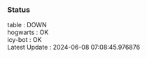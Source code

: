 ### Status


table : DOWN  
hogwarts : OK  
icy-bot : OK  
Latest Update : 2024-06-08 07:08:45.976876
